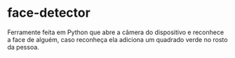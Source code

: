 # face-detector
Ferramente feita em Python que abre a câmera do dispositivo e reconhece  a face de alguém, caso reconheça ela adiciona um quadrado verde no rosto da pessoa.
